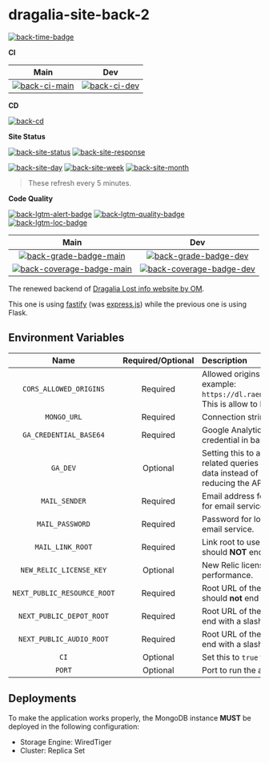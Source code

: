 # dragalia-site-back-2

[![back-time-badge]][back-time-link]

**CI**

|                 Main                 |                Dev                 |
|:------------------------------------:|:----------------------------------:|
| [![back-ci-main]][back-ci-main-link] | [![back-ci-dev]][back-ci-dev-link] |

**CD**

[![back-cd]][back-cd-link]

**Site Status**

[![back-site-status]][back-site]
[![back-site-response]][back-site]

[![back-site-day]][back-site]
[![back-site-week]][back-site]
[![back-site-month]][back-site]

> These refresh every 5 minutes.

**Code Quality**

[![back-lgtm-alert-badge]][back-lgtm-alert-link]
[![back-lgtm-quality-badge]][back-lgtm-quality-link]
[![back-lgtm-loc-badge]][back-lgtm-alert-link]

|                       Main                       |                      Dev                       |
|:------------------------------------------------:|:----------------------------------------------:|
|  [![back-grade-badge-main]][back-cq-link-main]   |  [![back-grade-badge-dev]][back-cq-link-dev]   |
| [![back-coverage-badge-main]][back-cq-link-main] | [![back-coverage-badge-dev]][back-cq-link-dev] |

The renewed backend of [Dragalia Lost info website by OM][back-site].

This one is using [fastify] (was [express.js][express]) while the previous one is using Flask.

## Environment Variables

|            Name             | Required/Optional | Description                                                                                                                                                       |
|:---------------------------:|:-----------------:|:------------------------------------------------------------------------------------------------------------------------------------------------------------------|
|   `CORS_ALLOWED_ORIGINS`    |     Required      | Allowed origins separated by comma (`,`). For example: `https://dl.raenonx.cc,http://localhost:3000`. This is allow to be empty if `CI` is `true`.                |
|         `MONGO_URL`         |     Required      | Connection string of MongoDB database.                                                                                                                            |
|   `GA_CREDENTIAL_BASE64`    |     Required      | Google Analytics Data API OAuth client JSON credential in base64 string.                                                                                          |
|          `GA_DEV`           |     Optional      | Setting this to any truthy value will make any related queries return mock Google Analytics data instead of actually sending the request, reducing the API usage. |
|        `MAIL_SENDER`        |     Required      | Email address for logging into a SMTP server for email service.                                                                                                   |
|       `MAIL_PASSWORD`       |     Required      | Password for logging into a SMTP server for email service.                                                                                                        |
|      `MAIL_LINK_ROOT`       |     Required      | Link root to use in between email links. This should **NOT** end with a slash (`/`).                                                                              |
|   `NEW_RELIC_LICENSE_KEY`   |     Optional      | New Relic license key for measuring the app performance.                                                                                                          |
| `NEXT_PUBLIC_RESOURCE_ROOT` |     Required      | Root URL of the exported resources. This should **not** end with a slash (`/`).                                                                                   |
|  `NEXT_PUBLIC_DEPOT_ROOT`   |     Required      | Root URL of the data depot. This should **not** end with a slash (`/`).                                                                                           |
|  `NEXT_PUBLIC_AUDIO_ROOT`   |     Required      | Root URL of the audio depot. This should **not** end with a slash (`/`).                                                                                          |
|            `CI`             |     Optional      | Set this to `true` for CI-specific behavior.                                                                                                                      |
|           `PORT`            |     Optional      | Port to run the app. Defaults to `8787`.                                                                                                                          |

## Deployments

To make the application works properly,
the MongoDB instance **MUST** be deployed in the following configuration:

- Storage Engine: WiredTiger
- Cluster: Replica Set

[express]: https://expressjs.com/
[fastify]: https://www.fastify.io/

[back-repo]: https://github.com/RaenonX-DL/dragalia-site-back
[back-site]: https://dl.raenonx.cc
[back-ci-main]: https://dev.azure.com/RaenonX-DL/DL-Site/_apis/build/status/dragalia-site-back%20(Build)?branchName=main
[back-ci-main-link]: https://dev.azure.com/RaenonX-DL/DL-Site/_build/latest?definitionId=2&branchName=main
[back-ci-dev]: https://dev.azure.com/RaenonX-DL/DL-Site/_apis/build/status/dragalia-site-back%20(Build)?branchName=dev
[back-ci-dev-link]: https://dev.azure.com/RaenonX-DL/DL-Site/_build/latest?definitionId=2&branchName=dev
[back-cd]: https://vsrm.dev.azure.com/RaenonX-DL/_apis/public/Release/badge/0159375c-7a21-49a8-88d5-9af78c5f2150/7/7
[back-cd-link]: https://dev.azure.com/RaenonX-DL/DL-Site/_release?definitionId=7
[back-time-badge]: https://wakatime.com/badge/github/RaenonX-DL/dragalia-site-back-2.svg
[back-time-link]: https://wakatime.com/badge/github/RaenonX-DL/dragalia-site-back-2
[back-site-status]: https://badgen.net/uptime-robot/status/m787223687-0bc3d1f09f7bf2b07ed95c85?cache=300
[back-site-response]: https://badgen.net/uptime-robot/response/m787223687-0bc3d1f09f7bf2b07ed95c85?cache=300
[back-site-day]: https://badgen.net/uptime-robot/day/m787223687-0bc3d1f09f7bf2b07ed95c85?label=uptime%20in%2024%20hrs&cache=300
[back-site-week]: https://badgen.net/uptime-robot/week/m787223687-0bc3d1f09f7bf2b07ed95c85?label=uptime%20in%207%20days&cache=300
[back-site-month]: https://badgen.net/uptime-robot/month/m787223687-0bc3d1f09f7bf2b07ed95c85?label=uptime%20in%201%20month&cache=300
[back-lgtm-alert-badge]: https://badgen.net/lgtm/alerts/g/RaenonX-DL/dragalia-site-back-2/javascript?icon=lgtm
[back-lgtm-alert-link]: https://lgtm.com/projects/g/RaenonX-DL/dragalia-site-back-2/alerts/
[back-lgtm-quality-badge]: https://badgen.net/lgtm/grade/g/RaenonX-DL/dragalia-site-back-2/javascript?icon=lgtm
[back-lgtm-quality-link]: https://lgtm.com/projects/g/RaenonX-DL/dragalia-site-back-2/context:javascript
[back-lgtm-loc-badge]: https://badgen.net/lgtm/lines/g/RaenonX-DL/dragalia-site-back-2/javascript?icon=lgtm
[back-cq-link-main]: https://www.codacy.com/gh/RaenonX-DL/dragalia-site-back-2/dashboard?branch=main
[back-cq-link-dev]: https://www.codacy.com/gh/RaenonX-DL/dragalia-site-back-2/dashboard?branch=dev
[back-grade-badge-main]: https://app.codacy.com/project/badge/Grade/a0849e3eb6704b29b1672f26c00ca763?branch=main
[back-grade-badge-dev]: https://app.codacy.com/project/badge/Grade/a0849e3eb6704b29b1672f26c00ca763?branch=dev
[back-coverage-badge-main]: https://app.codacy.com/project/badge/Coverage/a0849e3eb6704b29b1672f26c00ca763?branch=main
[back-coverage-badge-dev]: https://app.codacy.com/project/badge/Coverage/a0849e3eb6704b29b1672f26c00ca763?branch=dev
